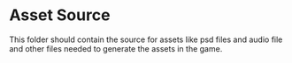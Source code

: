 # Asset Source

This folder should contain the source for assets like psd files and audio file and other files needed to generate the assets in the game.
